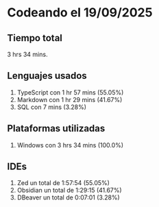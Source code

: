 # Codeando el 19/09/2025

## Tiempo total
3 hrs 34 mins.

## Lenguajes usados
1. TypeScript con 1 hr 57 mins (55.05%)
1. Markdown con 1 hr 29 mins (41.67%)
1. SQL con 7 mins (3.28%)

## Plataformas utilizadas
1. Windows con 3 hrs 34 mins (100.0%)

## IDEs
1. Zed un total de 1:57:54 (55.05%)
1. Obsidian un total de 1:29:15 (41.67%)
1. DBeaver un total de 0:07:01 (3.28%)
